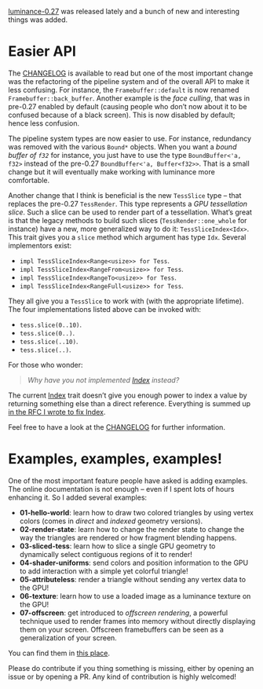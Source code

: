 [luminance-0.27] was released lately and a bunch of new and interesting things was added.

# Easier API

The [CHANGELOG] is available to read but one of the most important change was the refactoring of
the pipeline system and of the overall API to make it less confusing. For instance, the
`Framebuffer::default` is now renamed `Framebuffer::back_buffer`. Another example is the *face
culling*, that was in pre-0.27 enabled by default (causing people who don’t now about it to be
confused because of a black screen). This is now disabled by default; hence less confusion.

The pipeline system types are now easier to use. For instance, redundancy was removed with the
various `Bound*` objects. When you want a *bound buffer of `f32`* for instance, you just have to
use the type `BoundBuffer<'a, f32>` instead of the pre-0.27 `BoundBuffer<'a, Buffer<f32>>`. That is
a small change but it will eventually make working with luminance more comfortable.

Another change that I think is beneficial is the new `TessSlice` type – that replaces the pre-0.27
`TessRender`. This type represents a *GPU tessellation slice*. Such a slice can be used to render
part of a tessellation. What’s great is that the legacy methods to build such slices
(`TessRender::one_whole` for instance) have a new, more generalized way to do it:
`TessSliceIndex<Idx>`. This trait gives you a `slice` method which argument has type `Idx`. Several
implementors exist:

  - `impl TessSliceIndex<Range<usize>> for Tess`.
  - `impl TessSliceIndex<RangeFrom<usize>> for Tess`.
  - `impl TessSliceIndex<RangeTo<usize>> for Tess`.
  - `impl TessSliceIndex<RangeFull<usize>> for Tess`.

They all give you a `TessSlice` to work with (with the appropriate lifetime). The four
implementations listed above can be invoked with:

  - `tess.slice(0..10)`.
  - `tess.slice(0..)`.
  - `tess.slice(..10)`.
  - `tess.slice(..)`.

For those who wonder:

> *Why have you not implemented [Index] instead?*

The current [Index] trait doesn’t give you enough power to index a value by returning something else
than a direct reference. Everything is summed up [in the RFC I wrote to fix Index].

Feel free to have a look at the [CHANGELOG] for further information.

# Examples, examples, examples!

One of the most important feature people have asked is adding examples. The online documentation is
not enough – even if I spent lots of hours enhancing it. So I added several examples:

  - **01-hello-world**: learn how to draw two colored triangles by using vertex
    colors (comes in *direct* and *indexed* geometry versions).
  - **02-render-state**: learn how to change the render state to change the way the
    triangles are rendered or how fragment blending happens.
  - **03-sliced-tess**: learn how to slice a single GPU geometry to dynamically
    select contiguous regions of it to render!
  - **04-shader-uniforms**: send colors and position information to the GPU to
    add interaction with a simple yet colorful triangle!
  - **05-attributeless**: render a triangle without sending any vertex data to the
    GPU!
  - **06-texture**: learn how to use a loaded image as a luminance texture on the GPU!
  - **07-offscreen**: get introduced to *offscreen rendering*, a powerful technique
    used to render frames into memory without directly displaying them on your screen. Offscreen
    framebuffers can be seen as a generalization of your screen.

You can find them in [this place](https://github.com/phaazon/luminance-rs/blob/master/CHANGELOG.md).

Please do contribute if you thing something is missing, either by opening an issue or by opening a
PR. Any kind of contribution is highly welcomed!


[luminance-0.27]: https://crates.io/crates/luminance/0.27.1
[CHANGELOG]: https://github.com/phaazon/luminance-rs/blob/master/CHANGELOG.md#0270
[Index]: https://doc.rust-lang.org/std/ops/trait.Index.html
[in the RFC I wrote to fix Index]: https://github.com/rust-lang/rfcs/pull/2473
